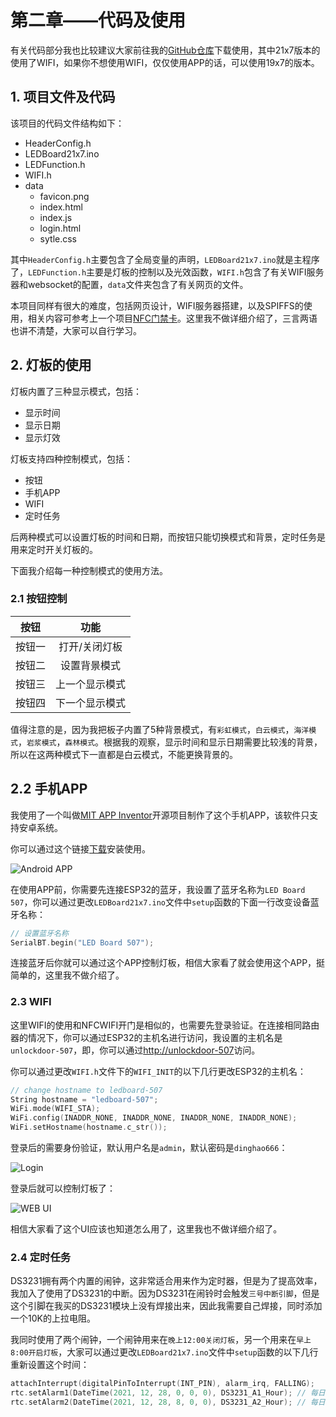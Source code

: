 # 第二章——代码及使用

有关代码部分我也比较建议大家前往我的[GitHub仓库](https://github.com/MR-Addict/WS2812-LED-Ping-Pong-Board.git)下载使用，其中21x7版本的使用了WIFI，如果你不想使用WIFI，仅仅使用APP的话，可以使用19x7的版本。

## 1. 项目文件及代码

该项目的代码文件结构如下：

- HeaderConfig.h
- LEDBoard21x7.ino
- LEDFunction.h
- WIFI.h
- data
  - favicon.png
  - index.html
  - index.js
  - login.html
  - sytle.css

其中`HeaderConfig.h`主要包含了全局变量的声明，`LEDBoard21x7.ino`就是主程序了，`LEDFunction.h`主要是灯板的控制以及光效函数，`WIFI.h`包含了有关WIFI服务器和websocket的配置，`data`文件夹包含了有关网页的文件。

本项目同样有很大的难度，包括网页设计，WIFI服务器搭建，以及SPIFFS的使用，相关内容可参考上一个项目[NFC门禁卡](../NFC门禁卡/第二章.md)。这里我不做详细介绍了，三言两语也讲不清楚，大家可以自行学习。

## 2. 灯板的使用

灯板内置了三种显示模式，包括：

- 显示时间
- 显示日期
- 显示灯效

灯板支持四种控制模式，包括：

- 按钮
- 手机APP
- WIFI
- 定时任务

后两种模式可以设置灯板的时间和日期，而按钮只能切换模式和背景，定时任务是用来定时开关灯板的。

下面我介绍每一种控制模式的使用方法。

### 2.1 按钮控制

|  按钮  |      功能      |
| :----: | :------------: |
| 按钮一 | 打开/关闭灯板  |
| 按钮二 |  设置背景模式  |
| 按钮三 | 上一个显示模式 |
| 按钮四 | 下一个显示模式 |

值得注意的是，因为我把板子内置了5种背景模式，有`彩虹模式`，`白云模式`，`海洋模式`，`岩浆模式`，`森林模式`。根据我的观察，显示时间和显示日期需要比较浅的背景，所以在这两种模式下一直都是白云模式，不能更换背景的。

## 2.2 手机APP

我使用了一个叫做[MIT APP Inventor](http://ai2.appinventor.mit.edu/?locale=en#5202799305818112)开源项目制作了这个手机APP，该软件只支持安卓系统。

你可以通过这个链接[下载](../../../software/LED%20Board.apk)安装使用。

![Android APP](../../../images/项目制作/LED%20Board/4.2.1-6.png)

在使用APP前，你需要先连接ESP32的蓝牙，我设置了蓝牙名称为`LED Board 507`，你可以通过更改`LEDBoard21x7.ino`文件中`setup`函数的下面一行改变设备蓝牙名称：

```cpp
// 设置蓝牙名称
SerialBT.begin("LED Board 507");
```

连接蓝牙后你就可以通过这个APP控制灯板，相信大家看了就会使用这个APP，挺简单的，这里我不做介绍了。

### 2.3 WIFI

这里WIFI的使用和NFCWIFI开门是相似的，也需要先登录验证。在连接相同路由器的情况下，你可以通过ESP32的主机名进行访问，我设置的主机名是`unlockdoor-507`，即，你可以通过[http://unlockdoor-507](http://unlockdoor-507)访问。

你可以通过更改`WIFI.h`文件下的`WIFI_INIT`的以下几行更改ESP32的主机名：

```cpp
// change hostname to ledboard-507
String hostname = "ledboard-507";
WiFi.mode(WIFI_STA);
WiFi.config(INADDR_NONE, INADDR_NONE, INADDR_NONE, INADDR_NONE);
WiFi.setHostname(hostname.c_str());
```

登录后的需要身份验证，默认用户名是`admin`，默认密码是`dinghao666`：

![Login](../../../images/项目制作/LED%20Board/4.2.1-7.png)

登录后就可以控制灯板了：

![WEB UI](../../../images/项目制作/LED%20Board/4.2.1-8.png)

相信大家看了这个UI应该也知道怎么用了，这里我也不做详细介绍了。

### 2.4 定时任务

DS3231拥有两个内置的闹钟，这非常适合用来作为定时器，但是为了提高效率，我加入了使用了DS3231的中断。因为DS3231在闹铃时会触发`三号中断引脚`，但是这个引脚在我买的DS3231模块上没有焊接出来，因此我需要自己焊接，同时添加一个10K的上拉电阻。

我同时使用了两个闹钟，一个闹钟用来在`晚上12:00关闭灯板`，另一个用来在`早上8:00开启灯板`，大家可以通过更改`LEDBoard21x7.ino`文件中`setup`函数的以下几行重新设置这个时间：

```cpp
attachInterrupt(digitalPinToInterrupt(INT_PIN), alarm_irq, FALLING);
rtc.setAlarm1(DateTime(2021, 12, 28, 0, 0, 0), DS3231_A1_Hour); // 每日凌晨12点关闭LED
rtc.setAlarm2(DateTime(2021, 12, 28, 8, 0, 0), DS3231_A2_Hour); // 每日早晨8点打开LED
```